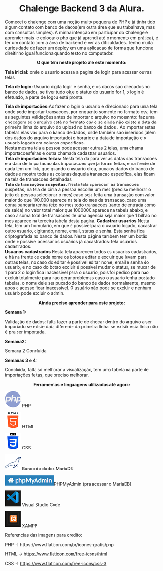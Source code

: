 <h1 align="center"><strong>Chalenge Backend 3 da Alura.</strong></h1>

Comecei o chalenge com uma noção muito pequena de PHP e já tinha tido algum contato com banco de dados(em outra área que eu trabalhava, mas com consultas simples).
 A minha intenção em participar do Chalenge é aprender mais (e colocar o php que já  aprendi até o momento em prática), é ter um contato com a área de backend e ver as dificuldades. Tenho muita curiosidade de fazer um deploy em uma aplicacao de forma que funcione direitinho igual funciona quando testo no computador.


<p align="center"><strong>O que tem neste projeto até este momento:</strong></p>

<strong>Tela inicial:</strong> onde o usuario acessa a pagina de  login para acessar outras telas<br>

<strong>Tela de login:</strong> Usuario digita login e senha, e os dados sao checados no banco de dados, se tiver tudo ok,e o status do usuario for 1, o login é efetuado, a parte de logou está pronta. <br>

<strong>Tela de importacões:</strong>Ao fazer o login o usuario e direcionado para uma tela onde pode importar transacoes, por enquanto somente no formato csv, tem as seguintes validações antes de importar o arquivo no moemnto: faz uma checagem se o arquivo
está no formato csv e se ainda não existe a data da primeira linha do arquivo do upload no banco de dados . Ao importar estas tabelas elas vao para o banco de dados, onde também sao inseridos (além dos dados do arquivo importado) o horario e a data  de importação e o usuario logado em colunas especificas.<br>
Nesta mesma tela a pessoa pode acessar outras 2 telas, uma chama importacoesfeitas e outra chamada cadastrar usuarios.<br>
<strong>Tela de importacões feitas:</strong> Nesta tela da para ver as datas das transacoes e a data de importacao das importacoes que ja foram feitas, e na frente de cada tem um link, que quando o usuario clica, puxa os dados do banco de dados e mostra todas as colunas daquela transacao especifica, elas ficam na tela de transacoes detalhadas<br>
<strong>Tela de transações suspeitas:</strong> Nesta tela aparecem as transacoes suspeitas, na tela de cima a pessoa escolhe um mes (preciso melhorar o jeito da pessoa selecionar o mes) caso seja feita uma transação com valor maior do que 100.000 aparece na tela do mes da transacao, caso uma conta bancaria tenha feito no mes todo transacoes (tanto de entrada como de saida) no valor total maior que 1000000 aparece na tabela abaixo, e caso a soma total de transacoes de uma agencia seja maior que 1 bilhao no mes aparece na terceira tabela desta pagina.
<strong>Cadastrar usuarios</strong> Nesta tela, tem um formulario, em que é possivel para o usuario logado, cadastrar outro usuario, digitando, nome, email, status e senha. Esta senha fica criptografada no banco de dados. Nesta página tambem tem um botão onde é possível acessar os usuários já cadastrados: tela usuarios cadastrados.<br>
<strong>Usuarios cadastrados</strong> Nesta tela aparecem todos os usuarios cadastrados, e há na frente de cada nome os botoes editar e excluir que levam para outras telas, no caso do editar é possivel editar nome, email e senha do usuario, e no caso do botao excluir é possivel mudar o status, se mudar de 1 para 2 o login fica inacessivel  para o usuario, pois foi pedido para nao excluir totalmente para nao gerar problemas caso o usuario tenha postado tabelas, o nome dele ser puxado do banco de dados normalmente, mesmo apos o acesso ficar inacessivel. O usuário não pode se excluir e nenhum usuário pode excluir o admin.
<br>

<p align="center"><strong>Ainda preciso aprender para este projeto:</strong></p>

<p><strong>Semana 1:</strong></p> 
Validação de dados: falta fazer a parte de checar dentro do arquivo a ser importado se existe data diferente da primeira linha, se existir esta linha não é pra ser importada.
<p><strong>Semana2:</strong></p> 
Semana 2 Concluida <br>
<p><strong>Semanas 3 e 4:</strong> </p> 
Concluida, falta só melhorar a visualização, tem uma tabela na parte de importações feitas, que preciso melhorar.
 <br>



<p align="center"><strong>Ferramentas e linguagens utilizadas até agora:</strong></p>
<p><img src='/assets/imagens/php.png' alt="simbolo PHP criado por Freepik - Flaticon"/> PHP </p>
<p><img src='/assets/imagens/html.png' alt="simbolo HTML criado por Freepik - Flaticon"/> HTML </p>
<p><img src='/assets/imagens/css.png' alt="simbolo CSS criado por Freepik - Flaticon"/> CSS </p>
<p><img src='/assets/imagens/mariadb.png'alt="simbolo MariaDB"/> Banco de dados MariaDB </p>
<p><img src='/assets/imagens/phpmyadmin.png' alt=" Imagem relacionada a PHPMyAdmin"/>PHPMyAdmin (pra acessar o MariaDB)  </p>
<p><img src='/assets/imagens/vscode.png' alt="simbolo VSCODE"/> Visual Studio Code </p>
<p><img src='/assets/imagens/xampp.png' alt="simbolo XAMPP"/> XAMPP <br> </p>



<p>Referencias das imagens para credito:</p>
PHP -> https://www.flaticon.com/br/icones-gratis/php

HTML -> https://www.flaticon.com/free-icons/html

CSS -> https://www.flaticon.com/free-icons/css-3













